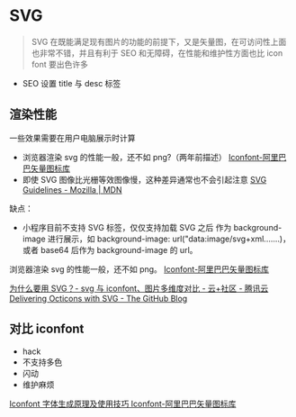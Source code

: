 # SVG

> SVG 在既能满足现有图片的功能的前提下，又是矢量图，在可访问性上面也非常不错，并且有利于 SEO 和无障碍，在性能和维护性方面也比 icon font 要出色许多

- SEO 设置 title 与 desc 标签

## 渲染性能

一些效果需要在用户电脑展示时计算

- 浏览器渲染 svg 的性能一般，还不如 png?（两年前描述）
  [Iconfont-阿里巴巴矢量图标库](https://www.iconfont.cn/help/detail?helptype=code)
- 即使 SVG 图像比光栅等效图像慢，这种差异通常也不会引起注意
  [SVG Guidelines - Mozilla | MDN](https://developer.mozilla.org/en-US/docs/Mozilla/Developer_guide/SVG_Guidelines)

缺点：

- 小程序目前不支持 SVG 标签，仅仅支持加载 SVG 之后 作为 background-image 进行展示，如 background-image: url("data:image/svg+xml.......)，或者 base64 后作为 background-image 的 url。

浏览器渲染 svg 的性能一般，还不如 png。
[Iconfont-阿里巴巴矢量图标库](https://www.iconfont.cn/help/detail?helptype=code)

[为什么要用 SVG？- svg 与 iconfont、图片多维度对比 - 云+社区 - 腾讯云](https://cloud.tencent.com/developer/article/1154360)
[Delivering Octicons with SVG - The GitHub Blog](https://github.blog/2016-02-22-delivering-octicons-with-svg/)

## 对比 iconfont

- hack
- 不支持多色
- 闪动
- 维护麻烦

[Iconfont 字体生成原理及使用技巧 Iconfont-阿里巴巴矢量图标库](https://www.iconfont.cn/help/article_detail?article_id=1)
